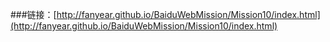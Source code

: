 ###链接：[http://fanyear.github.io/BaiduWebMission/Mission10/index.html](http://fanyear.github.io/BaiduWebMission/Mission10/index.html)
